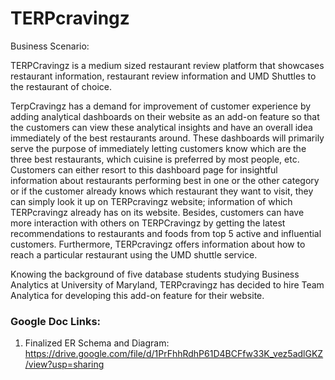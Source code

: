 # TERPcravingz

Business Scenario:

TERPCravingz is a medium sized restaurant review platform that showcases
restaurant information, restaurant review information and UMD Shuttles to the restaurant of
choice.

TerpCravingz has a demand for improvement of customer experience by adding
analytical dashboards on their website as an add-on feature so that the customers can view
these analytical insights and have an overall idea immediately of the best restaurants
around. These dashboards will primarily serve the purpose of immediately letting customers
know which are the three best restaurants, which cuisine is preferred by most people, etc.
Customers can either resort to this dashboard page for insightful information about
restaurants performing best in one or the other category or if the customer already knows
which restaurant they want to visit, they can simply look it up on TERPcravingz website;
information of which TERPcravingz already has on its website. Besides, customers can have
more interaction with others on TERPCravingz by getting the latest recommendations to
restaurants and foods from top 5 active and influential customers. Furthermore,
TERPcravingz offers information about how to reach a particular restaurant using the UMD
shuttle service.

Knowing the background of five database students studying Business Analytics at
University of Maryland, TERPcravingz has decided to hire Team Analytica for developing
this add-on feature for their website.


### Google Doc Links:
1. Finalized ER Schema and Diagram: https://drive.google.com/file/d/1PrFhhRdhP61D4BCFfw33K_vez5adlGKZ/view?usp=sharing

